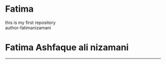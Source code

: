 # Fatima
this is my first repository
<br>
author-fatimanizamani
<h1>Fatima Ashfaque ali nizamani</h1>
<hr>
